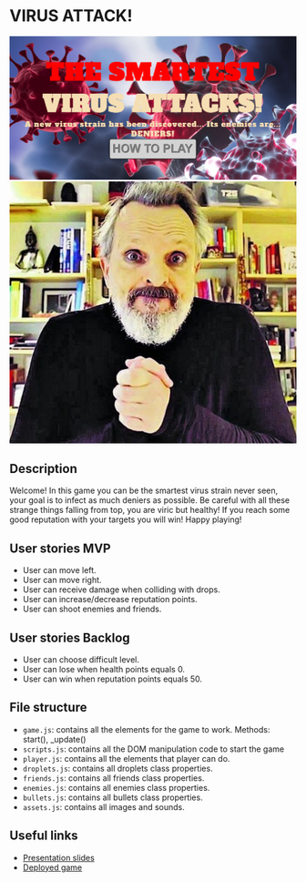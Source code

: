 # VIRUS ATTACK!


[<img src="./img/presentation.png">]()
[<img src="./img/BOSE.jpg">]()

## Description

Welcome! In this game you can be the smartest virus strain never seen, your goal is to infect as much deniers as possible. Be careful with all these strange things falling from top, you are viric but healthy! If you reach some good reputation with your targets you will win! Happy playing!

## User stories MVP

- User can move left.
- User can move right.
- User can receive damage when colliding with drops.
- User can increase/decrease reputation points.
- User can shoot enemies and friends.

## User stories Backlog

- User can choose difficult level.
- User can lose when health points equals 0.
- User can win when reputation points equals 50.

## File structure

- <code>game.js</code>: contains all the elements for the game to work. Methods: start(), \_update()
- <code>scripts.js</code>: contains all the DOM manipulation code to start the game
- <code>player.js</code>: contains all the elements that player can do. 
- <code>droplets.js</code>: contains all droplets class properties.
- <code>friends.js</code>: contains all friends class properties.
- <code>enemies.js</code>: contains all enemies class properties.
- <code>bullets.js</code>: contains all bullets class properties.
- <code>assets.js</code>: contains all images and sounds.

## Useful links

<!-- When you finish, add these links and commit -->

- [Presentation slides](https://slides.com/d/GWgVDjs/live)
- [Deployed game](https://cristianalarcon23.github.io/game-ih/) 


